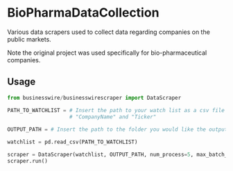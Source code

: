 ﻿# BioPharmaDataCollection

Various data scrapers used to collect data regarding companies on the public markets.

Note the original project was used specifically for bio-pharmaceutical companies.

## Usage

```python
from businesswire/businesswirescraper import DataScraper

PATH_TO_WATCHLIST = # Insert the path to your watch list as a csv file here. Note that the csv should have ATLEAST the column names
                    # "CompanyName" and "Ticker"
                    
OUTPUT_PATH = # Insert the path to the folder you would like the output file located

watchlist = pd.read_csv(PATH_TO_WATCHLIST)

scraper = DataScraper(watchlist, OUTPUT_PATH, num_process=5, max_batch_depth=3, num_pages=5)
scraper.run()

```
